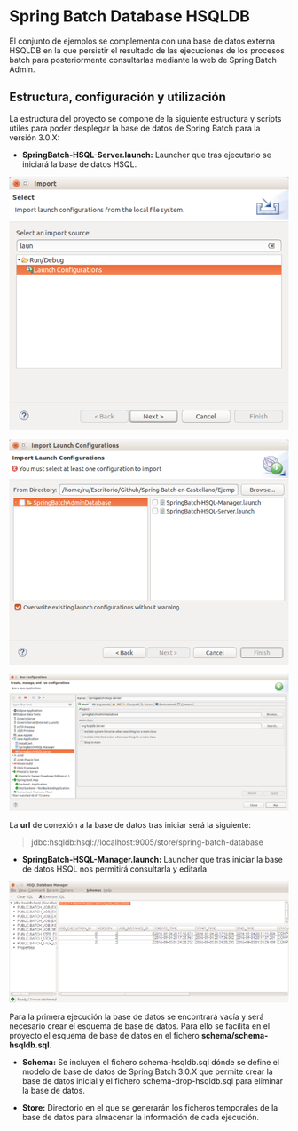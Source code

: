 # Spring Batch Database HSQLDB

El conjunto de ejemplos se complementa con una base de datos externa HSQLDB en la que persistir el resultado de las ejecuciones de los procesos batch para posteriormente consultarlas mediante la web de Spring Batch Admin.

## Estructura, configuración y utilización

La estructura del proyecto se compone de la siguiente estructura y scripts útiles para poder desplegar la base de datos de Spring Batch para la versión 3.0.X:

* **SpringBatch-HSQL-Server.launch:** Launcher que tras ejecutarlo se iniciará la base de datos HSQL.

<p align="center"><img src="..//..//Imagenes//[Maldiny]_Importar_launcher.png"></p>

<p align="center"><img src="..//..//Imagenes//[Maldiny]_Import_launchers_SpringBatch_HSQL.png"></p>

<p align="center"><img src="..//..//Imagenes//[Maldiny]_Run_HSQLDB_database.png"></p>

La **url** de conexión a la base de datos tras iniciar será la siguiente: 

> jdbc:hsqldb:hsql://localhost:9005/store/spring-batch-database

* **SpringBatch-HSQL-Manager.launch:** Launcher que tras iniciar la base de datos HSQL nos permitirá consultarla y editarla.

<p align="center"><img src="..//..//Imagenes//[Maldiny]_HSQL_database_manager.png"></p>

Para la primera ejecución la base de datos se encontrará vacía y será necesario crear el esquema de base de datos. Para ello se facilita en el proyecto el esquema de base de datos en el fichero **schema/schema-hsqldb.sql**.

* **Schema:** Se incluyen el fichero schema-hsqldb.sql dónde se define el modelo de base de datos de Spring Batch 3.0.X que permite crear la base de datos inicial y el fichero schema-drop-hsqldb.sql para eliminar la base de datos.

* **Store:** Directorio en el que se generarán los ficheros temporales de la base de datos para almacenar la información de cada ejecución.
